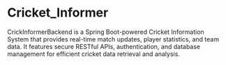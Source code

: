 # Cricket_Informer
CrickInformerBackend is a Spring Boot-powered Cricket Information System that provides real-time match updates, player statistics, and team data. It features secure RESTful APIs, authentication, and database management for efficient cricket data retrieval and analysis.
